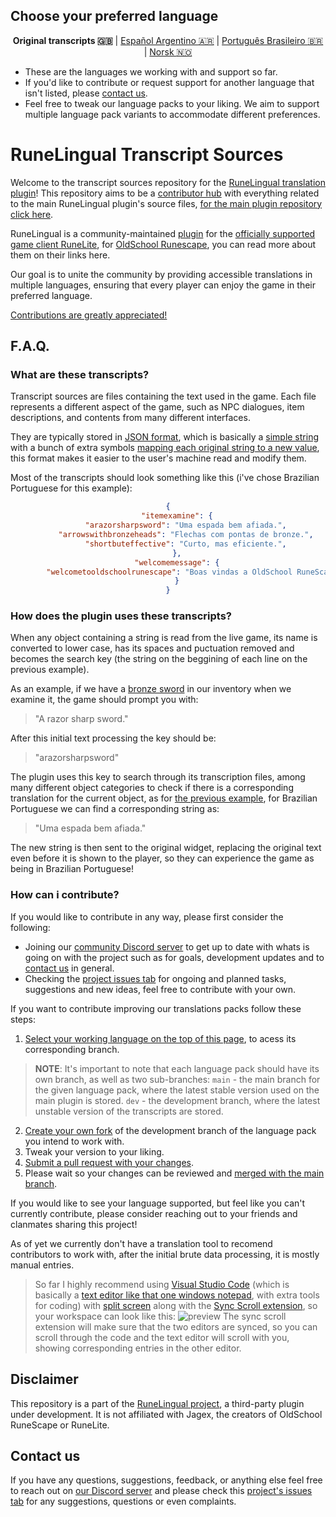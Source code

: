 ## Choose your preferred language
<div style="text-align: center;">

**Original transcripts :uk:** | [Español Argentino :argentina:](https://github.com/IaKee/Runelingual-Transcripts/tree/espanol-argentino-main) | [Português Brasileiro :brazil:](https://github.com/IaKee/Runelingual-Transcripts/tree/portugues-brasileiro-main) | [Norsk :norway:](https://github.com/IaKee/Runelingual-Transcripts/tree/norsk-main)

</div>

- These are the languages we working with and support so far. 
- If you'd like to contribute or request support for another language that isn't listed, please [contact us](#contact-us).
- Feel free to tweak our language packs to your liking. We aim to support multiple language pack variants to accommodate different preferences.

# RuneLingual Transcript Sources

Welcome to the transcript sources repository for the [RuneLingual translation plugin](https://github.com/IaKee/RuneLingual-Plugin)! This repository aims to be a [contributor hub](https://discord.gg/ehwKcVdBGS) with everything related to the main RuneLingual plugin's source files, [for the main plugin repository click here](https://github.com/IaKee/RuneLingual-Plugin).

RuneLingual is a community-maintained [plugin](https://runelite.net/plugin-hub) for the [officially supported](https://secure.runescape.com/m=news/third-party-clients-update?oldschool=1) [game client RuneLite](https://runelite.net), for [OldSchool Runescape](https://oldschool.runescape.com), you can read more about them on their links here. 

Our goal is to unite the community by providing accessible translations in multiple languages, ensuring that every player can enjoy the game in their preferred language.

[Contributions are greatly appreciated!](#how-can-i-contribute) 


## F.A.Q.

### What are these transcripts?

Transcript sources are files containing the text used in the game. Each file represents a different aspect of the game, such as NPC dialogues, item descriptions, and contents from many different interfaces.

They are typically stored in [JSON format](https://en.wikipedia.org/wiki/JSON), which is basically a [simple string](https://en.wikipedia.org/wiki/String_(computer_science)) with a bunch of extra symbols [mapping each original string to a new value](https://en.wikipedia.org/wiki/Hash_table), this format makes it easier to the user's machine read and modify them. 

Most of the transcripts should look something like this (i've chose Brazilian Portuguese for this example):

<div style="text-align: center;">

```json
{
    "itemexamine": {
        "arazorsharpsword": "Uma espada bem afiada.",
        "arrowswithbronzeheads": "Flechas com pontas de bronze.",
        "shortbuteffective": "Curto, mas eficiente.",
    },
    "welcomemessage": {
        "welcometooldschoolrunescape": "Boas vindas a OldSchool RuneScape!"
    }
}
```

</div>

### How does the plugin uses these transcripts?

When any object containing a string is read from the live game, its name is converted to lower case, has its spaces and puctuation removed and becomes the search key (the string on the beggining of each line on the previous example).

As an example, if we have a [bronze sword](https://oldschool.runescape.wiki/w/Bronze_sword) in our inventory when we examine it, the game should prompt you with:
> "A razor sharp sword."

After this initial text processing the key should be:
> "arazorsharpsword"

The plugin uses this key to search through its transcription files, among many different object categories to check if there is a corresponding translation for the current object, as for [the previous example](#what-are-these-transcripts), for Brazilian Portuguese we can find a corresponding string as:
> "Uma espada bem afiada."

The new string is then sent to the original widget, replacing the original text even before it is shown to the player, so they can experience the game as being in Brazilian Portuguese!

### How can i contribute?

If you would like to contribute in any way, please first consider the following:

- Joining our [community Discord server](https://discord.gg/ehwKcVdBGS) to get up to date with whats is going on with the project such as for goals, development updates and to [contact us](#contact-us) in general.
- Checking the [project issues tab](https://github.com/IaKee/Runelingual-Transcripts/issues) for ongoing and planned tasks, suggestions and new ideas, feel free to contribute with your own.

If you want to contribute improving our translations packs follow these steps:
1. [Select your working language on the top of this page](#choose-your-preferred-language), to acess its corresponding branch.

> **NOTE**: It's important to note that each language pack should have its own branch, as well as two sub-branches:
`main` - the main branch for the given language pack, where the latest stable version used on the main plugin is stored.
`dev` - the development branch, where the latest unstable version of the transcripts are stored.

2. [Create your own fork](https://docs.github.com/en/pull-requests/collaborating-with-pull-requests/working-with-forks/fork-a-repo) of the development branch of the language pack you intend to work with.
3. Tweak your version to your liking.
4. [Submit a pull request with your changes](https://docs.github.com/en/pull-requests/collaborating-with-pull-requests/proposing-changes-to-your-work-with-pull-requests/about-pull-requests).
5. Please wait so your changes can be reviewed and [merged with the main branch](https://docs.github.com/en/pull-requests/collaborating-with-pull-requests/incorporating-changes-from-a-pull-request/merging-a-pull-request).

If you would like to see your language supported, but feel like you can't currently contribute, please consider reaching out to your friends and clanmates sharing this project!

As of yet we currently don't have a translation tool to recomend contributors to work with, after the initial brute data processing, it is mostly manual entries. 

> So far I highly recommend using [Visual Studio Code](https://code.visualstudio.com) (which is basically a [text editor like that one windows notepad](https://en.wikipedia.org/wiki/Windows_Notepad), with extra tools for coding) with [split screen](https://stackoverflow.com/questions/40709351/visual-studio-code-how-to-split-the-editor-vertically) along with the [Sync Scroll extension](https://marketplace.visualstudio.com/items?itemName=dqisme.sync-scroll), so your workspace can look like this:
![preview](https://i.imgur.com/mMJt8jZ.png)
The sync scroll extension will make sure that the two editors are synced, so you can scroll through the code and the text editor will scroll with you, showing corresponding entries in the other editor.

## Disclaimer

This repository is a part of the [RuneLingual project](https://github.com/IaKee/RuneLingual-Plugin), a third-party plugin under development. It is not affiliated with Jagex, the creators of OldSchool RuneScape or RuneLite. 

## Contact us

If you have any questions, suggestions, feedback, or anything else feel free to reach out on [our Discord server](https://discord.gg/ehwKcVdBGS) and please check this [project's issues tab](https://github.com/IaKee/Runelingual-Transcripts/issues) for any suggestions, questions or even complaints.
